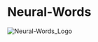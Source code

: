 # Neural-Words

![Neural-Words_Logo](https://github.com/user-attachments/assets/279c1ff7-9778-495b-8946-1601aed4f40c)
